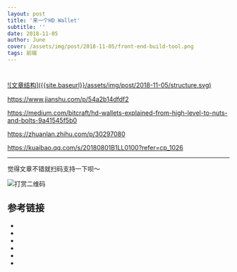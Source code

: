 ```yaml
---
layout: post
title: '来一个HD Wallet'
subtitle: ''
date: 2018-11-05
author: June
cover: /assets/img/post/2018-11-05/front-end-build-tool.png
tags: 前端
---
```


# 

<a data-fancybox="gallery" href="{{site.baseurl}}/assets/img/post/2018-11-05/structure.svg">
![文章结构]({{site.baseurl}}/assets/img/post/2018-11-05/structure.svg)
</a>






https://www.jianshu.com/p/54a2b14dfdf2

https://medium.com/bitcraft/hd-wallets-explained-from-high-level-to-nuts-and-bolts-9a41545f5b0

https://zhuanlan.zhihu.com/p/30297080

https://kuaibao.qq.com/s/20180801B1LL0100?refer=cp_1026

---

觉得文章不错就扫码支持一下呗～

![打赏二维码]({{site.baseurl}}/assets/img/post/pay-qr.jpg)

## 参考链接

* []()
* []()
* []()
* []()
* []()
* []()
